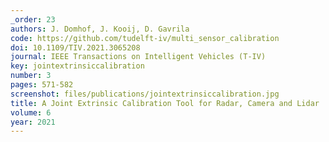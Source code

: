 ```yaml
---
_order: 23
authors: J. Domhof, J. Kooij, D. Gavrila
code: https://github.com/tudelft-iv/multi_sensor_calibration
doi: 10.1109/TIV.2021.3065208
journal: IEEE Transactions on Intelligent Vehicles (T-IV)
key: jointextrinsiccalibration
number: 3
pages: 571-582
screenshot: files/publications/jointextrinsiccalibration.jpg
title: A Joint Extrinsic Calibration Tool for Radar, Camera and Lidar
volume: 6
year: 2021
---
```


